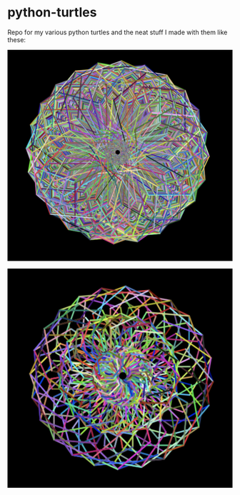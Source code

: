 # python-turtles
Repo for my various python turtles and the neat stuff I made with them like these:

![alt text](https://raw.githubusercontent.com/samlazrak/python-turtles/master/Screen%20Shot%202018-06-24%20at%202.24.03%20AM.png "Image 1")

![alt text](https://raw.githubusercontent.com/samlazrak/python-turtles/master/Screen%20Shot%202018-06-24%20at%201.35.12%20AM.png "Image 2")
